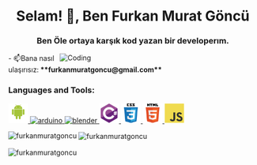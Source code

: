 

<h1 align="center">Selam! 👋, Ben Furkan Murat Göncü</h1>
<h3 align="center">Ben Öle ortaya karşık kod yazan bir developerım.</h3>
<img align="right" alt="Coding" width="400" src="https://giffiles.alphacoders.com/131/13120.gif">
- 📫Bana nasıl ulaşırısız:<b> **furkanmuratgoncu@gmail.com**</b>


<p align="left">
</p>

<h3 align="left">Languages and Tools:</h3>
<p align="left"> <a href="https://developer.android.com" target="_blank" rel="noreferrer"> <img src="https://raw.githubusercontent.com/devicons/devicon/master/icons/android/android-original-wordmark.svg" alt="android" width="40" height="40"/> </a> <a href="https://www.arduino.cc/" target="_blank" rel="noreferrer"> <img src="https://cdn.worldvectorlogo.com/logos/arduino-1.svg" alt="arduino" width="40" height="40"/> </a> <a href="https://www.blender.org/" target="_blank" rel="noreferrer"> <img src="https://download.blender.org/branding/community/blender_community_badge_white.svg" alt="blender" width="40" height="40"/> </a> <a href="https://www.w3schools.com/cs/" target="_blank" rel="noreferrer"> <img src="https://raw.githubusercontent.com/devicons/devicon/master/icons/csharp/csharp-original.svg" alt="csharp" width="40" height="40"/> </a> <a href="https://www.w3schools.com/css/" target="_blank" rel="noreferrer"> <img src="https://raw.githubusercontent.com/devicons/devicon/master/icons/css3/css3-original-wordmark.svg" alt="css3" width="40" height="40"/> </a> <a href="https://www.w3.org/html/" target="_blank" rel="noreferrer"> <img src="https://raw.githubusercontent.com/devicons/devicon/master/icons/html5/html5-original-wordmark.svg" alt="html5" width="40" height="40"/> </a> <a href="https://developer.mozilla.org/en-US/docs/Web/JavaScript" target="_blank" rel="noreferrer"> <img src="https://raw.githubusercontent.com/devicons/devicon/master/icons/javascript/javascript-original.svg" alt="javascript" width="40" height="40"/> </a> </p>

<p><img align="left" src="https://github-readme-stats.vercel.app/api/top-langs?username=furkanmuratgoncu&show_icons=true&locale=en&layout=compact" alt="furkanmuratgoncu" /></p>

<p>&nbsp;<img align="center" src="https://github-readme-stats.vercel.app/api?username=furkanmuratgoncu&show_icons=true&locale=en" alt="furkanmuratgoncu" /></p>

<p><img align="center" src="https://github-readme-streak-stats.herokuapp.com/?user=furkanmuratgoncu&" alt="furkanmuratgoncu" /></p>
